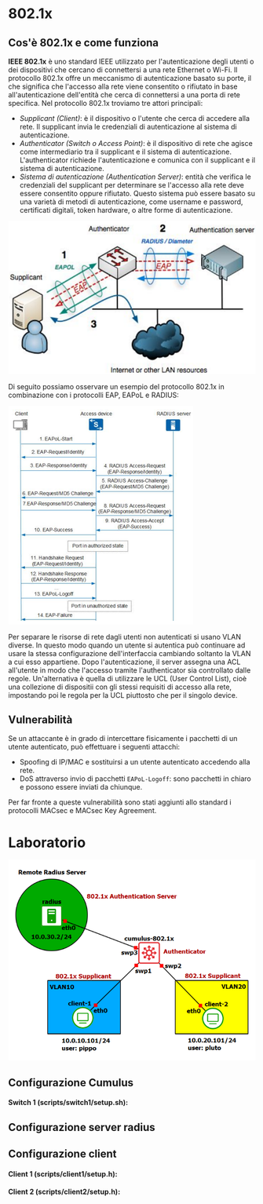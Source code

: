 # 802.1x

## Cos'è 802.1x e come funziona

**IEEE 802.1x** è uno standard IEEE utilizzato per l'autenticazione degli utenti o dei dispositivi che cercano di connettersi a una rete Ethernet o Wi-Fi. Il protocollo 802.1x offre un meccanismo di autenticazione basato su porte, il che significa che l'accesso alla rete viene consentito o rifiutato in base all'autenticazione dell'entità che cerca di connettersi a una porta di rete specifica. Nel protocollo 802.1x troviamo tre attori principali:
* *Supplicant (Client)*: è il dispositivo o l'utente che cerca di accedere alla rete. Il supplicant invia le credenziali di autenticazione al sistema di autenticazione. 
* *Authenticator (Switch o Access Point)*: è il dispositivo di rete che agisce come intermediario tra il supplicant e il sistema di autenticazione. L'authenticator richiede l'autenticazione e comunica con il supplicant e il sistema di autenticazione.
* *Sistema di autenticazione (Authentication Server)*: entità che verifica le credenziali del supplicant per determinare se l'accesso alla rete deve essere consentito oppure rifiutato. Questo sistema può essere basato su una varietà di metodi di autenticazione, come username e password, certificati digitali, token hardware, o altre forme di autenticazione.

![802.1x](802.1x.png)

Di seguito possiamo osservare un esempio del protocollo 802.1x in combinazione con i protocolli EAP, EAPoL e RADIUS:

![scheme](scheme.png)

Per separare le risorse di rete dagli utenti non autenticati si usano VLAN diverse. In questo modo quando un utente si autentica può continuare ad usare la stessa configurazione dell'interfaccia cambiando soltanto la VLAN a cui esso appartiene. Dopo l'autenticazione, il server assegna una ACL all'utente in modo che l'accesso tramite l'authenticator sia controllato dalle regole. Un'alternativa è quella di utilizzare le UCL (User Control List), cioè una collezione di dispositii con gli stessi requisiti di accesso alla rete, impostando poi le regola per la UCL piuttosto che per il singolo device.

## Vulnerabilità
Se un attaccante è in grado di intercettare fisicamente i pacchetti di un utente autenticato, può effettuare i seguenti attacchi:
* Spoofing di IP/MAC e sostituirsi a un utente autenticato accedendo alla rete.
* DoS attraverso invio di pacchetti ```EAPoL-Logoff```: sono pacchetti in chiaro e possono essere inviati da chiunque. 

Per far fronte a queste vulnerabilità sono stati aggiunti allo standard i protocolli MACsec e MACsec Key Agreement.

# Laboratorio
![topology](topology.png)

## Configurazione Cumulus

#### Switch 1 (scripts/switch1/setup.sh):


## Configurazione server radius


## Configurazione client

#### Client 1 (scripts/client1/setup.h):


#### Client 2 (scripts/client2/setup.h):